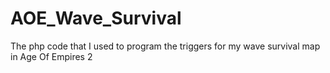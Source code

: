 # AOE_Wave_Survival
The php code that I used to program the triggers for my wave survival map in Age Of Empires 2

